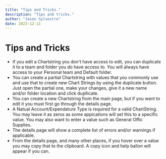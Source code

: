 ```yaml
---
title: "Tips and Tricks."
description: "Tips and tricks."
author: "Jason Sylvestre"
date: 2023-12-11
---
```


# Tips and Tricks
- If you edit a Chartstring you don't have access to edit, you can duplicate it to a team and folder you do have access to. You will always have access to your Personal team and Default folder.
- You can create a partial Chartstring with values that you commonly use and use that to create new Chart Strings by using the duplicate button. Just open the partial one, make your changes, give it a new name and/or folder location and click dupllicate.
- You can create a new Chartstring from the main page, but if you want to edit it you must first go through the details page.
- A Natual Account/Expendature Type is required for a valid ChartString. You may leave it as zeros as some appications will set this to a specific value. You may also want to enter a value such as General Offic Supplies.
- The details page will show a complete list of errors and/or warnings if applicable.
- From the details page, and many other places, if you hover over a value you may copy that to the clipboard. A copy icon and help ballon will appear if you can. 